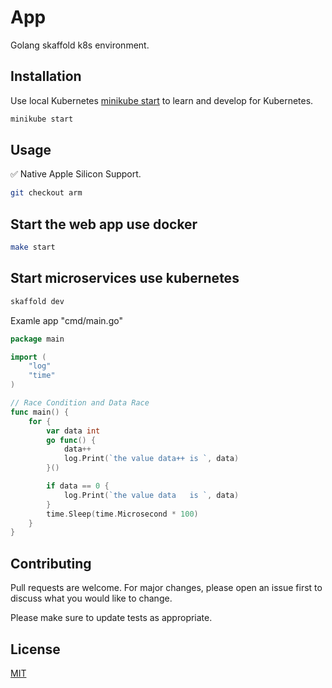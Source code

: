 # App

Golang skaffold k8s environment.

## Installation


Use local Kubernetes [minikube start](https://minikube.sigs.k8s.io/docs/start/) to learn and develop for Kubernetes.

```bash
minikube start
```

## Usage

✅ Native Apple Silicon Support.

```bash
git checkout arm
```

## Start the web app use docker

```bash
make start
```

## Start microservices use kubernetes
```bash
skaffold dev
```

Examle app "cmd/main.go"

```go
package main

import (
    "log"
    "time"
)

// Race Condition and Data Race
func main() {
    for {
        var data int
        go func() {
            data++
            log.Print(`the value data++ is `, data)
        }()

        if data == 0 {
            log.Print(`the value data   is `, data)
        }
        time.Sleep(time.Microsecond * 100)
    }
}
```

## Contributing
Pull requests are welcome. For major changes, please open an issue first to discuss what you would like to change.

Please make sure to update tests as appropriate.

## License
[MIT](https://choosealicense.com/licenses/mit/)